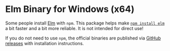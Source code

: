 # Elm Binary for Windows (x64)

Some people install [Elm](https://elm-lang.org/) with `npm`. This package helps make [`npm install elm`](https://www.npmjs.com/package/elm) a bit faster and a bit more reliable. It is not intended for direct use!

If you do not need to use `npm`, the official binaries are published via [GitHub releases](https://github.com/elm/compiler/releases) with installation instructions.
